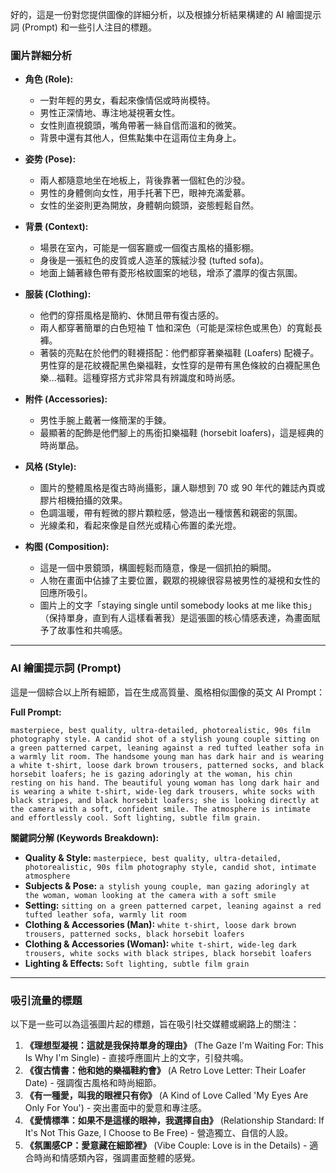 好的，這是一份對您提供圖像的詳細分析，以及根據分析結果構建的 AI 繪圖提示詞 (Prompt) 和一些引人注目的標題。

### **圖片詳細分析**

*   **角色 (Role):**
    *   一對年輕的男女，看起來像情侶或時尚模特。
    *   男性正深情地、專注地凝視著女性。
    *   女性則直視鏡頭，嘴角帶著一絲自信而溫和的微笑。
    *   背景中還有其他人，但焦點集中在這兩位主角身上。

*   **姿势 (Pose):**
    *   兩人都隨意地坐在地板上，背後靠著一個紅色的沙發。
    *   男性的身體側向女性，用手托著下巴，眼神充滿愛慕。
    *   女性的坐姿則更為開放，身體朝向鏡頭，姿態輕鬆自然。

*   **背景 (Context):**
    *   場景在室內，可能是一個客廳或一個復古風格的攝影棚。
    *   身後是一張紅色的皮質或人造革的簇絨沙發 (tufted sofa)。
    *   地面上鋪著綠色帶有菱形格紋圖案的地毯，增添了濃厚的復古氛圍。

*   **服装 (Clothing):**
    *   他們的穿搭風格是簡約、休閒且帶有復古感的。
    *   兩人都穿著簡單的白色短袖 T 恤和深色（可能是深棕色或黑色）的寬鬆長褲。
    *   著裝的亮點在於他們的鞋襪搭配：他們都穿著樂福鞋 (Loafers) 配襪子。男性穿的是花紋襪配黑色樂福鞋，女性穿的是帶有黑色條紋的白襪配黑色樂...福鞋。這種穿搭方式非常具有辨識度和時尚感。

*   **附件 (Accessories):**
    *   男性手腕上戴著一條簡潔的手鍊。
    *   最顯著的配飾是他們腳上的馬銜扣樂福鞋 (horsebit loafers)，這是經典的時尚單品。

*   **风格 (Style):**
    *   圖片的整體風格是復古時尚攝影，讓人聯想到 70 或 90 年代的雜誌內頁或膠片相機拍攝的效果。
    *   色調溫暖，帶有輕微的膠片顆粒感，營造出一種懷舊和親密的氛圍。
    *   光線柔和，看起來像是自然光或精心佈置的柔光燈。

*   **构图 (Composition):**
    *   這是一個中景鏡頭，構圖輕鬆而隨意，像是一個抓拍的瞬間。
    *   人物在畫面中佔據了主要位置，觀眾的視線很容易被男性的凝視和女性的回應所吸引。
    *   圖片上的文字「staying single until somebody looks at me like this」（保持單身，直到有人這樣看著我）是這張圖的核心情感表達，為畫面賦予了故事性和共鳴感。

---

### **AI 繪圖提示詞 (Prompt)**

這是一個綜合以上所有細節，旨在生成高質量、風格相似圖像的英文 AI Prompt：

**Full Prompt:**
```
masterpiece, best quality, ultra-detailed, photorealistic, 90s film photography style. A candid shot of a stylish young couple sitting on a green patterned carpet, leaning against a red tufted leather sofa in a warmly lit room. The handsome young man has dark hair and is wearing a white t-shirt, loose dark brown trousers, patterned socks, and black horsebit loafers; he is gazing adoringly at the woman, his chin resting on his hand. The beautiful young woman has long dark hair and is wearing a white t-shirt, wide-leg dark trousers, white socks with black stripes, and black horsebit loafers; she is looking directly at the camera with a soft, confident smile. The atmosphere is intimate and effortlessly cool. Soft lighting, subtle film grain.
```

**關鍵詞分解 (Keywords Breakdown):**

*   **Quality & Style:** `masterpiece, best quality, ultra-detailed, photorealistic, 90s film photography style, candid shot, intimate atmosphere`
*   **Subjects & Pose:** `a stylish young couple, man gazing adoringly at the woman, woman looking at the camera with a soft smile`
*   **Setting:** `sitting on a green patterned carpet, leaning against a red tufted leather sofa, warmly lit room`
*   **Clothing & Accessories (Man):** `white t-shirt, loose dark brown trousers, patterned socks, black horsebit loafers`
*   **Clothing & Accessories (Woman):** `white t-shirt, wide-leg dark trousers, white socks with black stripes, black horsebit loafers`
*   **Lighting & Effects:** `Soft lighting, subtle film grain`

---

### **吸引流量的標題**

以下是一些可以為這張圖片起的標題，旨在吸引社交媒體或網路上的關注：

1.  **《理想型凝視：這就是我保持單身的理由》** (The Gaze I'm Waiting For: This Is Why I'm Single) - 直接呼應圖片上的文字，引發共鳴。
2.  **《復古情書：他和她的樂福鞋約會》** (A Retro Love Letter: Their Loafer Date) - 强調復古風格和時尚細節。
3.  **《有一種愛，叫我的眼裡只有你》** (A Kind of Love Called 'My Eyes Are Only For You') - 突出畫面中的愛意和專注感。
4.  **《愛情標準：如果不是這樣的眼神，我選擇自由》** (Relationship Standard: If It's Not This Gaze, I Choose to Be Free) - 營造獨立、自信的人設。
5.  **《氛圍感CP：愛意藏在細節裡》** (Vibe Couple: Love is in the Details) - 適合時尚和情感類內容，强調畫面整體的感覺。
